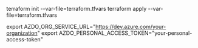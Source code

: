 terraform init --var-file=terraform.tfvars
terraform apply --var-file=terraform.tfvars

export AZDO_ORG_SERVICE_URL="https://dev.azure.com/your-organization"
export AZDO_PERSONAL_ACCESS_TOKEN="your-personal-access-token"